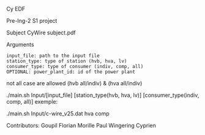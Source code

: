 Cy EDF

Pre-Ing-2 S1 project

Subject CyWire subject.pdf



Arguments

    input_file: path to the input file
    station_type: type of station (hvb, hva, lv)
    consumer_type: type of consumer (indiv, comp, all)
    OPTIONAL: power_plant_id: id of the power plant 

not all case are allowed (hvb all/indiv) & (hva all/indiv)

./main.sh Input/[input_file] [station_type(hvb, hva, lv)] [consumer_type(indiv, comp, all)] exemple:

./main.sh Input/c-wire_v25.dat hva comp


















Contributors:
Goupil Florian
Morille Paul
Wingering Cyprien




